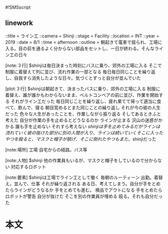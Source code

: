 #!SMSscript

## linework

::title = ライン工
::camera = Shinji
::stage = Facility
::location = INT
::year = 2019
::date = 8/1
::time = afternoon
::outline = 朝起きて電車で揺られ、工場に入る。目の前を通るよく分からない部品をセットし、一日が終わる。そんなライン工の日々

[note:３行]
$shinjiは毎日決まった時刻にバスに乗り、郊外の工場に入る
そこで制服に着替えて列に並び、流れ作業の一部となる
毎日毎日同じことを繰り返し、自我すら消失したような日々。気づくとずっと自分が並んでいた

[plot:３行]
$shinjiは朝起きて、決まったバスに乗り、郊外の工場に入る
制服に着替え、誰が誰かもわからないまま、ベルトコンベアの前に並び、作業を開始する
それがライン工だった
毎日同じことを繰り返し、疲れ果てて帰って適当に食べて、飲んで、寝る
朝目覚めるとまた同じことの繰り返し
それが今の彼の人生だった
色々な人生があったことを、作業しながら振り返る
そしてあるときふと考えた
自分が作業の手を止めるとどうなるのか
ラインが止まる
沢山の迷惑がかかる
誰も手を止めない
それすら考えない
$shinjiは手を止めてみる
だがラインは流れていく
彼の抜けた部分に別の人間が入り、ラインは続いていく
そこに入ったやつを殴ると、マスクと帽子が脱げ、そこに倒れたやつもまた、$shinjiだった

[note:場所]
工場
自宅からの経路。バス等

[note:人物]
$shinji
他の作業員もいるが、マスクと帽子をしているので分からない
対応するロボット

[note:要素]
$shinjiは工場でライン工として働く
毎朝のルーティーン
出勤。着替え。並んで、仕事
それが繰り返される
ある日、考えてしまう。自分が手をとめたらラインがどうなるか
手をとめても進む。
検品でアウトになる
手をとめたらロボットが警告
自分が抜けた
そこを別の作業員が埋める
殴る。それも自分だった

# 本文
